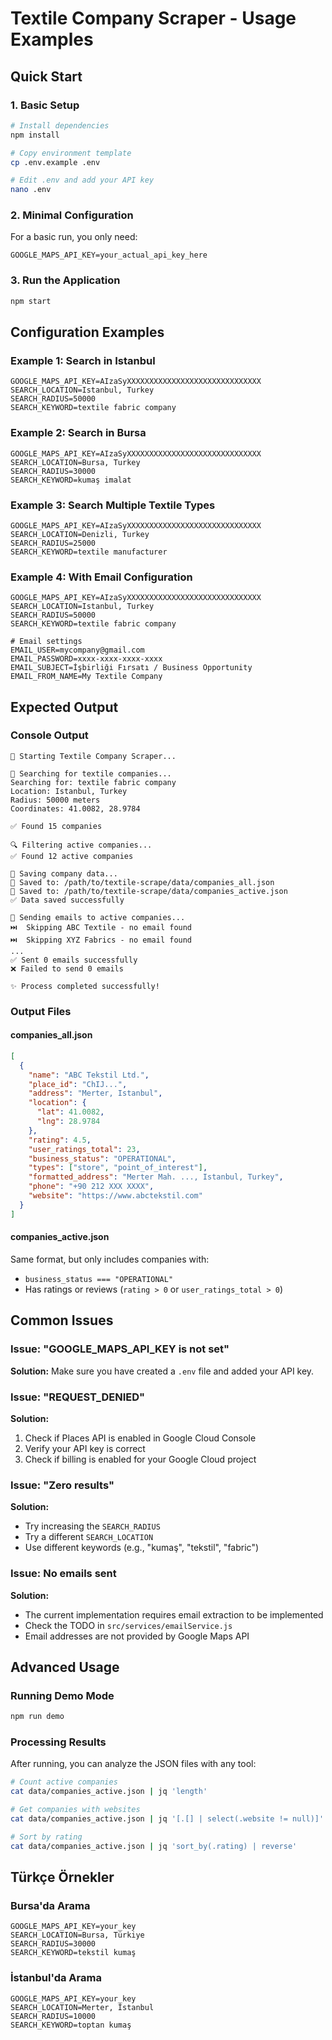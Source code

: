 # Textile Company Scraper - Usage Examples

## Quick Start

### 1. Basic Setup
```bash
# Install dependencies
npm install

# Copy environment template
cp .env.example .env

# Edit .env and add your API key
nano .env
```

### 2. Minimal Configuration
For a basic run, you only need:
```env
GOOGLE_MAPS_API_KEY=your_actual_api_key_here
```

### 3. Run the Application
```bash
npm start
```

## Configuration Examples

### Example 1: Search in Istanbul
```env
GOOGLE_MAPS_API_KEY=AIzaSyXXXXXXXXXXXXXXXXXXXXXXXXXXXXXX
SEARCH_LOCATION=Istanbul, Turkey
SEARCH_RADIUS=50000
SEARCH_KEYWORD=textile fabric company
```

### Example 2: Search in Bursa
```env
GOOGLE_MAPS_API_KEY=AIzaSyXXXXXXXXXXXXXXXXXXXXXXXXXXXXXX
SEARCH_LOCATION=Bursa, Turkey
SEARCH_RADIUS=30000
SEARCH_KEYWORD=kumaş imalat
```

### Example 3: Search Multiple Textile Types
```env
GOOGLE_MAPS_API_KEY=AIzaSyXXXXXXXXXXXXXXXXXXXXXXXXXXXXXX
SEARCH_LOCATION=Denizli, Turkey
SEARCH_RADIUS=25000
SEARCH_KEYWORD=textile manufacturer
```

### Example 4: With Email Configuration
```env
GOOGLE_MAPS_API_KEY=AIzaSyXXXXXXXXXXXXXXXXXXXXXXXXXXXXXX
SEARCH_LOCATION=Istanbul, Turkey
SEARCH_RADIUS=50000
SEARCH_KEYWORD=textile fabric company

# Email settings
EMAIL_USER=mycompany@gmail.com
EMAIL_PASSWORD=xxxx-xxxx-xxxx-xxxx
EMAIL_SUBJECT=İşbirliği Fırsatı / Business Opportunity
EMAIL_FROM_NAME=My Textile Company
```

## Expected Output

### Console Output
```
🚀 Starting Textile Company Scraper...

📍 Searching for textile companies...
Searching for: textile fabric company
Location: Istanbul, Turkey
Radius: 50000 meters
Coordinates: 41.0082, 28.9784

✅ Found 15 companies

🔍 Filtering active companies...
✅ Found 12 active companies

💾 Saving company data...
📁 Saved to: /path/to/textile-scrape/data/companies_all.json
📁 Saved to: /path/to/textile-scrape/data/companies_active.json
✅ Data saved successfully

📧 Sending emails to active companies...
⏭️  Skipping ABC Textile - no email found
⏭️  Skipping XYZ Fabrics - no email found
...
✅ Sent 0 emails successfully
❌ Failed to send 0 emails

✨ Process completed successfully!
```

### Output Files

#### companies_all.json
```json
[
  {
    "name": "ABC Tekstil Ltd.",
    "place_id": "ChIJ...",
    "address": "Merter, Istanbul",
    "location": {
      "lat": 41.0082,
      "lng": 28.9784
    },
    "rating": 4.5,
    "user_ratings_total": 23,
    "business_status": "OPERATIONAL",
    "types": ["store", "point_of_interest"],
    "formatted_address": "Merter Mah. ..., Istanbul, Turkey",
    "phone": "+90 212 XXX XXXX",
    "website": "https://www.abctekstil.com"
  }
]
```

#### companies_active.json
Same format, but only includes companies with:
- `business_status === "OPERATIONAL"`
- Has ratings or reviews (`rating > 0` or `user_ratings_total > 0`)

## Common Issues

### Issue: "GOOGLE_MAPS_API_KEY is not set"
**Solution:** Make sure you have created a `.env` file and added your API key.

### Issue: "REQUEST_DENIED"
**Solution:** 
1. Check if Places API is enabled in Google Cloud Console
2. Verify your API key is correct
3. Check if billing is enabled for your Google Cloud project

### Issue: "Zero results"
**Solution:**
- Try increasing the `SEARCH_RADIUS`
- Try a different `SEARCH_LOCATION`
- Use different keywords (e.g., "kumaş", "tekstil", "fabric")

### Issue: No emails sent
**Solution:** 
- The current implementation requires email extraction to be implemented
- Check the TODO in `src/services/emailService.js`
- Email addresses are not provided by Google Maps API

## Advanced Usage

### Running Demo Mode
```bash
npm run demo
```

### Processing Results
After running, you can analyze the JSON files with any tool:
```bash
# Count active companies
cat data/companies_active.json | jq 'length'

# Get companies with websites
cat data/companies_active.json | jq '[.[] | select(.website != null)]'

# Sort by rating
cat data/companies_active.json | jq 'sort_by(.rating) | reverse'
```

## Türkçe Örnekler

### Bursa'da Arama
```env
GOOGLE_MAPS_API_KEY=your_key
SEARCH_LOCATION=Bursa, Türkiye
SEARCH_RADIUS=30000
SEARCH_KEYWORD=tekstil kumaş
```

### İstanbul'da Arama
```env
GOOGLE_MAPS_API_KEY=your_key
SEARCH_LOCATION=Merter, İstanbul
SEARCH_RADIUS=10000
SEARCH_KEYWORD=toptan kumaş
```

